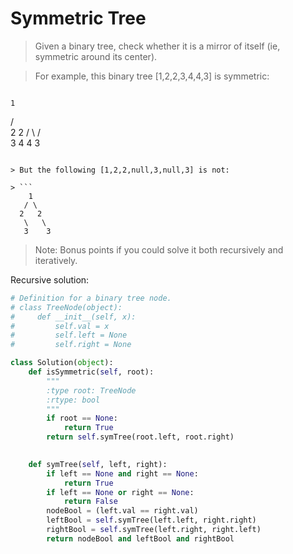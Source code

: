 # Symmetric Tree

> Given a binary tree, check whether it is a mirror of itself (ie, symmetric around its center).

> For example, this binary tree [1,2,2,3,4,4,3] is symmetric:

> ```
    1
   / \
  2   2
 / \ / \
3  4 4  3
```

> But the following [1,2,2,null,3,null,3] is not:

> ```
    1
   / \
  2   2
   \   \
   3    3
```

> Note: Bonus points if you could solve it both recursively and iteratively.

Recursive solution:

```Python
# Definition for a binary tree node.
# class TreeNode(object):
#     def __init__(self, x):
#         self.val = x
#         self.left = None
#         self.right = None

class Solution(object):
    def isSymmetric(self, root):
        """
        :type root: TreeNode
        :rtype: bool
        """
        if root == None:
            return True
        return self.symTree(root.left, root.right)
            

    def symTree(self, left, right):
        if left == None and right == None:
            return True
        if left == None or right == None:
            return False
        nodeBool = (left.val == right.val)
        leftBool = self.symTree(left.left, right.right)
        rightBool = self.symTree(left.right, right.left)
        return nodeBool and leftBool and rightBool
```
